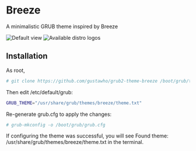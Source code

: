 # Breeze
A minimalistic GRUB theme inspired by Breeze

![Default view]()
![Available distro logos]()

## Installation
As root, 
```bash
# git clone https://github.com/gustawho/grub2-theme-breeze /boot/grub/themes/breeze
```

Then edit /etc/default/grub:
```bash
GRUB_THEME="/usr/share/grub/themes/breeze/theme.txt"
```

Re-generate grub.cfg to apply the changes:
```bash
# grub-mkconfig -o /boot/grub/grub.cfg
```

If configuring the theme was successful, you will see Found theme: /usr/share/grub/themes/breeze/theme.txt in the terminal.
